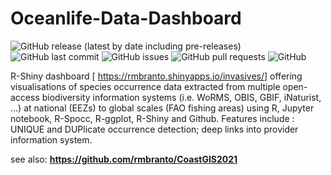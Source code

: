 # Oceanlife-Data-Dashboard

![GitHub release (latest by date including pre-releases)](https://img.shields.io/github/v/release/rmbranto/Oceanlife-Data-Dashboard?include_prereleases)
![GitHub last commit](https://img.shields.io/github/last-commit/rmbranto/Oceanlife-Data-Dashboard)
![GitHub issues](https://img.shields.io/github/issues-raw/rmbranto/Oceanlife-Data-Dashboard)
![GitHub pull requests](https://img.shields.io/github/issues-pr/rmbranto/Oceanlife-Data-Dashboard)
![GitHub](https://img.shields.io/github/license/rmbranto/Oceanlife-Data-Dashboard)


R-Shiny dashboard [ <a href="https://rmbranto.shinyapps.io/invasives/">https://rmbranto.shinyapps.io/invasives/</a>] offering visualisations of species occurrence data extracted from multiple open-access biodiversity information systems (i.e. WoRMS, OBIS, GBIF, iNaturist, ...) at national (EEZs) to global scales (FAO fishing areas) using R, Jupyter notebook, R-Spocc, R-ggplot, R-Shiny and Github. Features include : UNIQUE and DUPlicate occurrence detection; deep links into provider information system.

see also: <strong><a href="https://github.com/rmbranto/CoastGIS2021">https://github.com/rmbranto/CoastGIS2021</a></strong>
